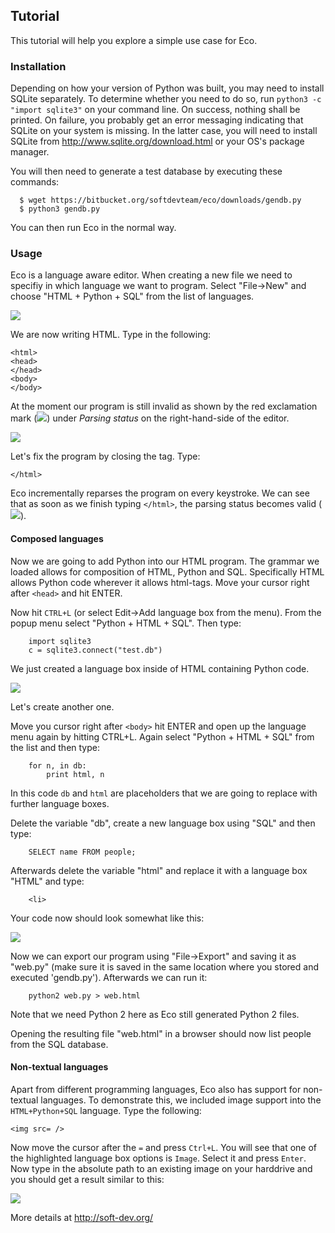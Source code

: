 ## Tutorial

This tutorial will help you explore a simple use case for Eco.

### Installation

Depending on how your version of Python was built, you may need to install
SQLite separately. To determine whether you need to do so, run `python3 -c "import sqlite3"`
on your command line. On success, nothing shall be printed. On failure, you probably
get an error messaging indicating that SQLite on your system is missing. In the latter case,
you will need to install SQLite from http://www.sqlite.org/download.html or your OS's package
manager.

You will then need to generate a test database by executing these commands:
```
  $ wget https://bitbucket.org/softdevteam/eco/downloads/gendb.py
  $ python3 gendb.py
```
You can then run Eco in the normal way.

### Usage

Eco is a language aware editor. When creating a new file we need to specifiy in
which language we want to program. Select "File->New" and choose
"HTML + Python + SQL" from the list of languages.

![](1.png)

We are now writing HTML. Type in the following:
```
<html>
<head>
</head>
<body>
</body>
```
At the moment our program is still invalid as shown by the red exclamation mark (![](../lib/eco/gui/exclamation.png)) under *Parsing status* on the right-hand-side of the editor.

![](2.png)

Let's fix the program by closing the <html> tag. Type:
```
</html>
```

Eco incrementally reparses the program on every keystroke. We can see that as soon as we finish typing `</html>`, the parsing status becomes valid (![](../lib/eco/gui/accept.png)).

#### Composed languages

Now we are going to add Python into our HTML program. The grammar we loaded
allows for composition of HTML, Python and SQL. Specifically HTML allows Python
code wherever it allows html-tags. Move your cursor right after `<head>` and
hit ENTER.

Now hit `CTRL+L` (or select Edit->Add language box from the menu). From the popup
menu select "Python + HTML + SQL".  Then type:
```
    import sqlite3
    c = sqlite3.connect("test.db")
```
We just created a language box inside of HTML containing Python code.

![](3.png)

Let's create another one.

Move you cursor right after `<body>` hit ENTER and open up the language menu
again by hitting CTRL+L. Again select "Python + HTML + SQL" from the list and
then type:
```
    for n, in db:
        print html, n
```
In this code `db` and `html` are placeholders that we are going to replace with
further language boxes.


Delete the variable "db", create a new language box using "SQL" and then type:
```
    SELECT name FROM people;
```
Afterwards delete the variable "html" and replace it with a language box "HTML"
and type:
```
    <li>
```

Your code now should look somewhat like this:

![](4.png)

Now we can export our program using "File->Export" and saving it as "web.py"
(make sure it is saved in the same location where you stored and executed
'gendb.py'). Afterwards we can run it:
```
    python2 web.py > web.html
```
Note that we need Python 2 here as Eco still generated Python 2 files.

Opening the resulting file "web.html" in a browser should now list people from
the SQL database.

#### Non-textual languages

Apart from different programming languages, Eco also has support for non-textual languages. To demonstrate this,
we included image support into the `HTML+Python+SQL` language. Type the following:

```
<img src= />
```

Now move the cursor after the `=` and press `Ctrl+L`. You will see that one of the highlighted language box options is `Image`. Select it and press `Enter`. Now type in the absolute path to an existing image on your harddrive and you should get a result similar to this:

![](5.png)

More details at http://soft-dev.org/
